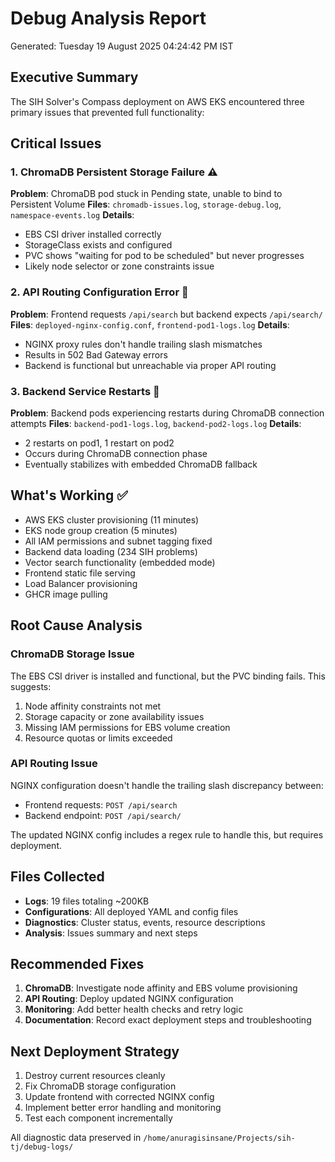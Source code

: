 # Debug Analysis Report
Generated: Tuesday 19 August 2025 04:24:42 PM IST

## Executive Summary
The SIH Solver's Compass deployment on AWS EKS encountered three primary issues that prevented full functionality:

## Critical Issues

### 1. ChromaDB Persistent Storage Failure ⚠️
**Problem**: ChromaDB pod stuck in Pending state, unable to bind to Persistent Volume
**Files**: `chromadb-issues.log`, `storage-debug.log`, `namespace-events.log`
**Details**: 
- EBS CSI driver installed correctly
- StorageClass exists and configured
- PVC shows "waiting for pod to be scheduled" but never progresses
- Likely node selector or zone constraints issue

### 2. API Routing Configuration Error 🔧
**Problem**: Frontend requests `/api/search` but backend expects `/api/search/`
**Files**: `deployed-nginx-config.conf`, `frontend-pod1-logs.log`
**Details**:
- NGINX proxy rules don't handle trailing slash mismatches
- Results in 502 Bad Gateway errors
- Backend is functional but unreachable via proper API routing

### 3. Backend Service Restarts 🔄
**Problem**: Backend pods experiencing restarts during ChromaDB connection attempts
**Files**: `backend-pod1-logs.log`, `backend-pod2-logs.log`
**Details**:
- 2 restarts on pod1, 1 restart on pod2
- Occurs during ChromaDB connection phase
- Eventually stabilizes with embedded ChromaDB fallback

## What's Working ✅
- AWS EKS cluster provisioning (11 minutes)
- EKS node group creation (5 minutes) 
- All IAM permissions and subnet tagging fixed
- Backend data loading (234 SIH problems)
- Vector search functionality (embedded mode)
- Frontend static file serving
- Load Balancer provisioning
- GHCR image pulling

## Root Cause Analysis

### ChromaDB Storage Issue
The EBS CSI driver is installed and functional, but the PVC binding fails. This suggests:
1. Node affinity constraints not met
2. Storage capacity or zone availability issues  
3. Missing IAM permissions for EBS volume creation
4. Resource quotas or limits exceeded

### API Routing Issue
NGINX configuration doesn't handle the trailing slash discrepancy between:
- Frontend requests: `POST /api/search`
- Backend endpoint: `POST /api/search/`

The updated NGINX config includes a regex rule to handle this, but requires deployment.

## Files Collected
- **Logs**: 19 files totaling ~200KB
- **Configurations**: All deployed YAML and config files
- **Diagnostics**: Cluster status, events, resource descriptions
- **Analysis**: Issues summary and next steps

## Recommended Fixes
1. **ChromaDB**: Investigate node affinity and EBS volume provisioning
2. **API Routing**: Deploy updated NGINX configuration  
3. **Monitoring**: Add better health checks and retry logic
4. **Documentation**: Record exact deployment steps and troubleshooting

## Next Deployment Strategy
1. Destroy current resources cleanly
2. Fix ChromaDB storage configuration
3. Update frontend with corrected NGINX config
4. Implement better error handling and monitoring
5. Test each component incrementally

All diagnostic data preserved in `/home/anuragisinsane/Projects/sih-tj/debug-logs/`
